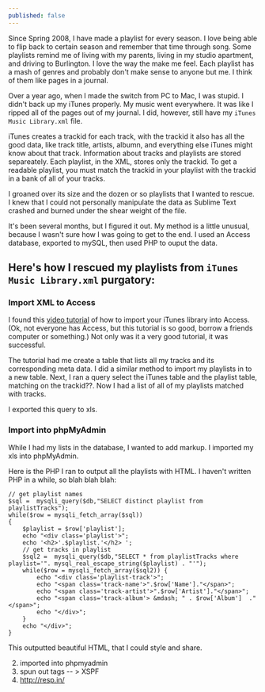 ```yaml
---
published: false
---
```


Since Spring 2008, I have made a playlist for every season. I love being able to flip back to certain season and remember that time through song. Some playlists remind me of living with my parents, living in my studio apartment, and driving to Burlington. I love the way the make me feel. Each playlist has a mash of genres and probably don't make sense to anyone but me. I think of them like pages in a journal.

Over a year ago, when I made the switch from PC to Mac, I was stupid. I didn't back up my iTunes properly. My music went everywhere. It was like I ripped all of the pages out of my journal. I did, however, still have my `iTunes Music Library.xml` file.

iTunes creates a trackid for each track, with the trackid it also has all the good data, like track title, artists, albumn, and everything else iTunes might know about that track. Information about tracks and playlists are stored separeately. Each playlist, in the XML, stores only the trackid. To get a readable playlist, you must match the trackid in your playlist with the trackid in a bank of all of your tracks.

I groaned over its size and the dozen or so playlists that I wanted to rescue. I knew that I could not personally manipulate the data as Sublime Text crashed and burned under the shear weight of the file. 

It's been several months, but I figured it out. My method is a little unusual, because I wasn't sure how I was going to get to the end. I used an Access database, exported to mySQL, then used PHP to ouput the data.

## Here's how I rescued my playlists from `iTunes Music Library.xml` purgatory:

### Import XML to Access
I found this [video tutorial](http://www.youtube.com/watch?v=MIOUirsX0LM) of how to import your iTunes library into Access. (Ok, not everyone has Access, but this tutorial is so good, borrow a friends computer or something.) Not only was it a very good tutorial, it was successful.

The tutorial had me create a table that lists all my tracks and its corresponding meta data. I did a similar method to import my playlists in to a new table. Next, I ran a query select the iTunes table and the playlist table, matching on the trackid??. Now I had a list of all of my playlists matched with tracks.

I exported this query to xls.

### Import into phpMyAdmin 

While I had my lists in the database, I wanted to add markup. I imported my xls into phpMyAdmin.

Here is the PHP I ran to output all the playlists with HTML. I haven't written PHP in a while, so blah blah blah:

	
    // get playlist names
    $sql =  mysqli_query($db,"SELECT distinct playlist from playlistTracks");
	while($row = mysqli_fetch_array($sql))
	{
		$playlist = $row['playlist'];
		echo "<div class='playlist'>";
		echo '<h2>'.$playlist.'</h2> ';
        // get tracks in playlist
		$sql2 =  mysqli_query($db,"SELECT * from playlistTracks where playlist='". mysql_real_escape_string($playlist) . "'");
		while($row = mysqli_fetch_array($sql2)) {
			echo "<div class='playlist-track'>";
			echo "<span class='track-name'>".$row['Name']."</span>";
			echo "<span class='track-artist'>".$row['Artist']."</span>";
			echo "<span class='track-album'> &mdash; " . $row['Album']  ."</span>";
			echo "</div>";
		}
		echo "</div>";
	}

This outputted beautiful HTML, that I could style and share.

2. imported into phpmyadmin
3. spun out tags -- > XSPF
4. http://resp.in/